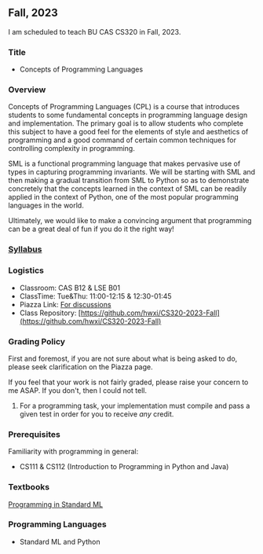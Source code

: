 ## Fall, 2023

I am scheduled to teach BU CAS CS320 in Fall, 2023.

### Title

* Concepts of Programming Languages

### Overview

Concepts of Programming Languages (CPL) is a course that introduces
students to some fundamental concepts in programming language design
and implementation. The primary goal is to allow students who complete
this subject to have a good feel for the elements of style and
aesthetics of programming and a good command of certain common
techniques for controlling complexity in programming.

SML is a functional programming language that makes pervasive use of
types in capturing programming invariants. We will be starting with
SML and then making a gradual transition from SML to Python so as to
demonstrate concretely that the concepts learned in the context of SML
can be readily applied in the context of Python, one of the most
popular programming languages in the world.

Ultimately, we would like to make a convincing argument that programming
can be a great deal of fun if you do it the right way!

### [Syllabus](./admin/syllabus.pdf)

### Logistics

* Classroom: CAS B12 & LSE B01
* ClassTime: Tue&Thu: 11:00-12:15 & 12:30-01:45
* Piazza Link: [For discussions](https://piazza.com/bu/fall2023/bucascs320/home)
* Class Repository: [https://github.com/hwxi/CS320-2023-Fall](https://github.com/hwxi/CS320-2023-Fall)

### Grading Policy

First and foremost, if you are not sure about what is being asked
to do, please seek clarification on the Piazza page.

If you feel that your work is not fairly graded, please raise your
concern to me ASAP. If you don't, then I could not tell.

1. For a programming task, your implementation must compile and pass a
given test in order for you to receive *any* credit.

### Prerequisites

Familiarity with programming in general:

* CS111 & CS112 (Introduction to Programming in Python and Java)

### Textbooks

[Programming in Standard ML](http://www.cs.cmu.edu/~rwh/isml/book.pdf)

### Programming Languages

* Standard ML and Python
